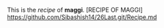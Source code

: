 This is the *recipe* of **maggi**.
[RECIPE OF MAGGI]  https://github.com/Sibashish14/26Last.git/Recipe.md
